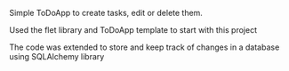 Simple ToDoApp to create tasks, edit or delete them.

Used the flet library and ToDoApp template to start with this project

The code was extended to store and keep track of changes in a database using SQLAlchemy library